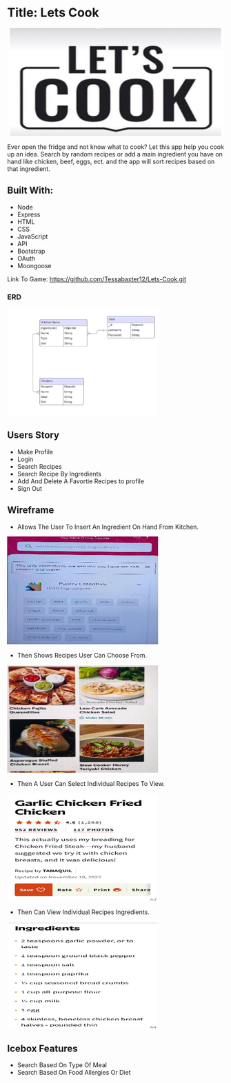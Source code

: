 
# Title: Lets Cook

<img src="public/images/RecipeLetsCookIcon.jpeg" width="1000" height="250">

Ever open the fridge and not know what to cook? Let this app help you cook up an idea. Search by random recipes or add a main ingredient you have on hand like chicken, beef, eggs, ect. and the app will sort recipes based on that ingredient.

## Built With: 
- Node
- Express
- HTML
- CSS
- JavaScript
- API
- Bootstrap
- OAuth
- Moongoose

Link To Game: https://github.com/Tessabaxter12/Lets-Cook.git

### ERD
<img src="public/images/ERD.png" width="350" height="250">

## Users Story
- Make Profile
- Login
- Search Recipes
- Search Recipe By Ingredients
- Add And Delete A Favortie Recipes to profile
- Sign Out

## Wireframe

- Allows The User To Insert An Ingredient On Hand From Kitchen.

<img src="public/images/KitchenIngredientSearch.jpeg" width="350" height="250">

- Then Shows Recipes User Can Choose From.

<img src="public/images/MultipleRecipeView.jpeg" width="350" height="250">

- Then A User Can Select Individual Recipes To View.

<img src="public/images/ChickenRecipe.jpeg" width="350" height="250">

- Then Can View Individual Recipes Ingredients.

<img src="public/images/RecipeIngredients.jpeg" width="350" height="250">

## Icebox Features
- Search Based On Type Of Meal
- Search Based On Food Allergies Or Diet